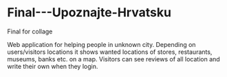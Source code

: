 # Final---Upoznajte-Hrvatsku
Final for collage

Web application for helping people in unknown city. Depending on users/visitors locations it shows wanted locations of stores, restaurants, museums, banks etc. on a map. Visitors can see reviews of all location and write their own when they login.
